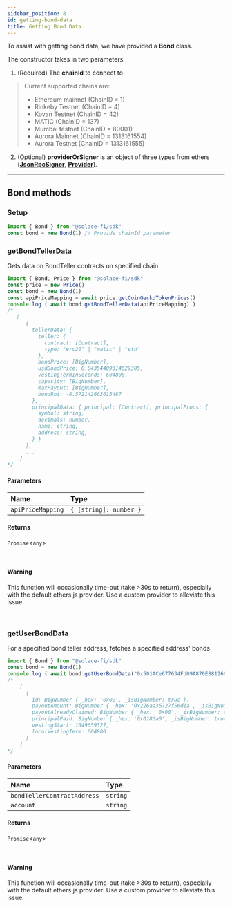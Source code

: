 ```yaml
---
sidebar_position: 8
id: getting-bond-data
title: Getting Bond Data
---
```


To assist with getting bond data, we have provided a **Bond** class.

The constructor takes in two parameters:

1. (Required) The **chainId** to connect to

> Current supported chains are:
> - Ethereum mainnet (ChainID = 1)
> - Rinkeby Testnet (ChainID = 4)
> - Kovan Testnet (ChainID = 42)
> - MATIC (ChainID = 137)
> - Mumbai testnet (ChainID = 80001)
> - Aurora Mainnet (ChainID = 1313161554)
> - Aurora Testnet (ChainID = 1313161555)

2. (Optional) **providerOrSigner** is an object of three types from ethers ([**JsonRpcSigner**](https://docs.ethers.io/v5/api/providers/jsonrpc-provider/#JsonRpcSigner), [**Provider**](https://docs.ethers.io/v5/api/providers/provider/)).

---

## **Bond methods**

### **Setup**
```js
import { Bond } from "@solace-fi/sdk"
const bond = new Bond(1) // Provide chainId parameter
```

### **getBondTellerData**

Gets data on BondTeller contracts on specified chain

```js
import { Bond, Price } from "@solace-fi/sdk"
const price = new Price()
const bond = new Bond(1)
const apiPriceMapping = await price.getCoinGeckoTokenPrices()
console.log ( await bond.getBondTellerData(apiPriceMapping) )
/*
   [
      {
        tellerData: {
          teller: {
            contract: [Contract],
            type: "erc20" | "matic" | "eth"
          },
          bondPrice: [BigNumber],
          usdBondPrice: 0.04354409314629305,
          vestingTermInSeconds: 604800,
          capacity: [BigNumber],
          maxPayout: [BigNumber],
          bondRoi: -8.572142663615487
        },
        principalData: { principal: [Contract], principalProps: {
          symbol: string,
          decimals: number,
          name: string,
          address: string,
        } }
      },
      ...
    ]
*/
```

#### Parameters

| Name | Type |
| :------ | :------ |
| `apiPriceMapping` | `{ [string]: number }` |

#### Returns

`Promise`<`any`\>

<br/>

#### Warning

This function will occasionally time-out (take >30s to return), especially with the default ethers.js provider. Use a custom provider to alleviate this issue.

<br/>

### **getUserBondData**

For a specified bond teller address, fetches a specified address' bonds

```js
import { Bond } from "@solace-fi/sdk"
const bond = new Bond(1)
console.log ( await bond.getUserBondData("0x501ACe677634Fd09A876E88126076933b686967a", "0xe7aba95073a85abd4ce82487c7fdfa860024b6cc") )
/*
    [
      {
        id: BigNumber { _hex: '0x02', _isBigNumber: true },
        payoutAmount: BigNumber { _hex: '0x226aa36727f56d1a', _isBigNumber: true },
        payoutAlreadyClaimed: BigNumber { _hex: '0x00', _isBigNumber: true },
        principalPaid: BigNumber { _hex: '0x0186a0', _isBigNumber: true },
        vestingStart: 1649659327,
        localVestingTerm: 604800
      }
    ]
*/
```

#### Parameters

| Name | Type |
| :------ | :------ |
| `bondTellerContractAddress` | `string` |
| `account` | `string` |

#### Returns

`Promise`<`any`\>

<br/>

#### Warning

This function will occasionally time-out (take >30s to return), especially with the default ethers.js provider. Use a custom provider to alleviate this issue.